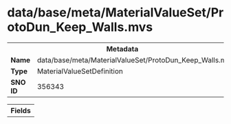<h1>data/base/meta/MaterialValueSet/ProtoDun_Keep_Walls.mvs</h1><table><tr><th colspan="100%">Metadata</th></tr><tr><td><b>Name</b></td><td>data/base/meta/MaterialValueSet/ProtoDun_Keep_Walls.mvs</td></tr><tr><td><b>Type</b></td><td>MaterialValueSetDefinition</td></tr><tr><td><b>SNO ID</b></td><td>356343</td></tr></table>

<table><tr><th colspan="100%">Fields</th></tr></table>

